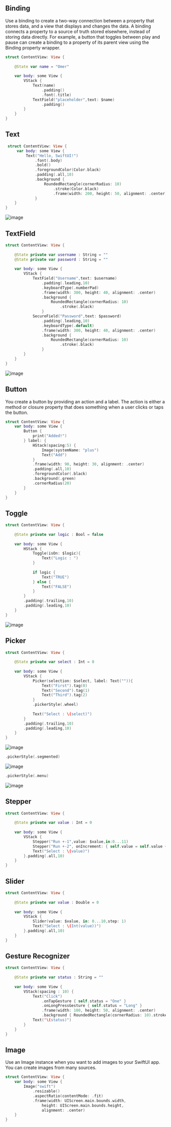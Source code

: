 ## Binding
Use a binding to create a two-way connection between a property that stores data, and a view that displays and changes the data. A binding connects a property to a source of truth stored elsewhere, instead of storing data directly. For example, a button that toggles between play and pause can create a binding to a property of its parent view using the Binding property wrapper.
```swift
struct ContentView: View {
    
    @State var name = "Omer"
    
    var body: some View {
        VStack {
            Text(name)
                .padding()
                .font(.title)
            TextField("placeholder",text: $name)
                .padding()
        }
    }
}
```

## Text
```swift
 struct ContentView: View {
     var body: some View {
         Text("Hello, SwiftUI!")
             .font(.body)
             .bold()
             .foregroundColor(Color.black)
             .padding(.all,10)
             .background {
                 RoundedRectangle(cornerRadius: 10)
                     .stroke(Color.black)
                     .frame(width: 200, height: 50, alignment: .center)
             }
    }
}
```
![image](https://github.com/omercankoc/swift-ui-handbook/blob/main/Images/Text.png "Text")
## TextField
```swift
struct ContentView: View {
     
    @State private var username : String = ""
    @State private var password : String = ""
         
    var body: some View {
        VStack {
            TextField("Username",text: $username)
                .padding(.leading,10)
                .keyboardType(.numberPad)
                .frame(width: 300, height: 40, alignment: .center)
                .background {
                    RoundedRectangle(cornerRadius: 10)
                        .stroke(.black)
                }
            SecureField("Password",text: $password)
                .padding(.leading,10)
                .keyboardType(.default)
                .frame(width: 300, height: 40, alignment: .center)
                .background {
                    RoundedRectangle(cornerRadius: 10)
                        .stroke(.black)   
                }
        }
    }
}
```
![image](https://github.com/omercankoc/swift-ui-handbook/blob/main/Images/TextField.png "TextField")

## Button
You create a button by providing an action and a label. The action is either a method or closure property that does something when a user clicks or taps the button.
```swift
struct ContentView: View {
    var body: some View {
        Button {
            print("Added!")
        } label: {
            HStack(spacing:5) {
                Image(systemName: "plus")
                Text("Add")
            }
            .frame(width: 90, height: 30, alignment: .center)
            .padding(.all,10)
            .foregroundColor(.black)
            .background(.green)
            .cornerRadius(20)
        }
    }
}
```
## Toggle
```swift
struct ContentView: View {
    
    @State private var logic : Bool = false
    
    var body: some View {
        HStack {
            Toggle(isOn: $logic){
                Text("Logic : ")
            }
            
            if logic {
                Text("TRUE")
            } else {
                Text("FALSE")
            }
        }
        .padding(.trailing,10)
        .padding(.leading,10)
    }
}
```
![image](https://github.com/omercankoc/swift-ui-handbook/blob/main/Images/Toggle.png "Toggle")

## Picker
```swift
struct ContentView: View {
    
    @State private var select : Int = 0
    
    var body: some View {
        VStack {
            Picker(selection: $select, label: Text("")){
                Text("First").tag(0)
                Text("Second").tag(1)
                Text("Third").tag(2)
            }
            .pickerStyle(.wheel)
            
            Text("Select : \(select)")
        }
        .padding(.trailing,10)
        .padding(.leading,10)
    }
}
```
![image](https://github.com/omercankoc/swift-ui-handbook/blob/main/Images/Toggle.png "Toggle")
```swift
.pickerStyle(.segmented)
```
![image](https://github.com/omercankoc/swift-ui-handbook/blob/main/Images/Toggle.png "Toggle")
```swift
.pickerStyle(.menu)
```
![image](https://github.com/omercankoc/swift-ui-handbook/blob/main/Images/Toggle.png "Toggle")
## Stepper
```swift
struct ContentView: View {
    
    @State private var value : Int = 0
    
    var body: some View {
        VStack {
            Stepper("Run +-1",value: $value,in:0...11)
            Stepper("Run +-2", onIncrement: { self.value = self.value + 2 },onDecrement: { self.value = self.value - 2 })
            Text("Select : \(value)")
        }.padding(.all,10)
    }
}
```
## Slider
```swift
struct ContentView: View {
    
    @State private var value : Double = 0
    
    var body: some View {
        VStack {
            Slider(value: $value, in: 0...10,step: 1)
            Text("Select : \(Int(value))")
        }.padding(.all,10)
    }
}
```
## Gesture Recognizer
```swift
struct ContentView: View {
    
    @State private var status : String = ""
        
    var body: some View {
        VStack(spacing : 10) {
            Text("Click")
                .onTapGesture { self.status = "One" }
                .onLongPressGesture { self.status = "Long" }
                .frame(width: 100, height: 50, alignment: .center)
                .background { RoundedRectangle(cornerRadius: 10).stroke(.black) }
            Text("\(status)")
        }
    }
}
```
## Image
Use an Image instance when you want to add images to your SwiftUI app. You can create images from many sources.
```swift
struct ContentView: View {
    var body: some View {
        Image("swift")
            .resizable()
            .aspectRatio(contentMode: .fit)
            .frame(width: UIScreen.main.bounds.width,
                height: UIScreen.main.bounds.height,
                alignment: .center)
    }
}
```
